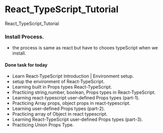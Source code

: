 # React_TypeScript_Tutorial
React_TypeScript_Tutorial




### Install Process.
- the process is same as react but have to chooes typeScript when we install.



#### Done task for today
- Learn React-TypeScript Introduction | Environment setup.
- setup the environment of React-TypeScript.
- Learning built in Props types React-TypeScript.
- Practicing string,number, boolean, Props types in React-TypeScript.
- Learning react-typescript user-defined Props types (part-1).
- Practicing Array props, object props in react-typescript.
- Learning user-defined Props types (part-2).
- Practicing array of Object in react typescript.
- Learning React-TypeScript user-defined Props types (part-3).
- Practicing Union Props Type.
